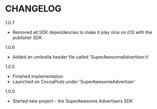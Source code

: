CHANGELOG
=========

1.0.7
 - Removed all SDK dependencies to make it play nice on iOS with the publisher SDK

1.0.6
 - Added an umbrella header file called 'SuperAwesomeAdvertiser.h'
 
1.0.5
 - Finished implementation
 - Launched on CocoaPods under 'SuperAwesomeAdvertiser'

1.0.0
 - Started new project - the SuperAwesome Advertisers SDK
